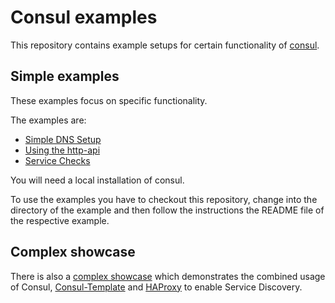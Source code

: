 # Consul examples

This repository contains example setups for certain functionality of [consul](http://consul.io).

## Simple examples

These examples focus on specific functionality. 

The examples are:

* [Simple DNS Setup](dns/)
* [Using the http-api](http_api/)
* [Service Checks](checks/)

You will need a local installation of consul.

To use the examples you have to checkout this repository, change into the directory of the example and then follow the instructions the README file of the respective example.

## Complex showcase

There is also a [complex showcase](showcase/) which demonstrates the combined usage of Consul, [Consul-Template](https://github.com/hashicorp/consul-template) and [HAProxy](http://www.haproxy.org) to enable Service Discovery.